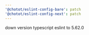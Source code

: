 ```yaml
---
'@chotot/eslint-config-bare': patch
'@chotot/eslint-config-next': patch
---
```


down version typescript eslint to 5.62.0
